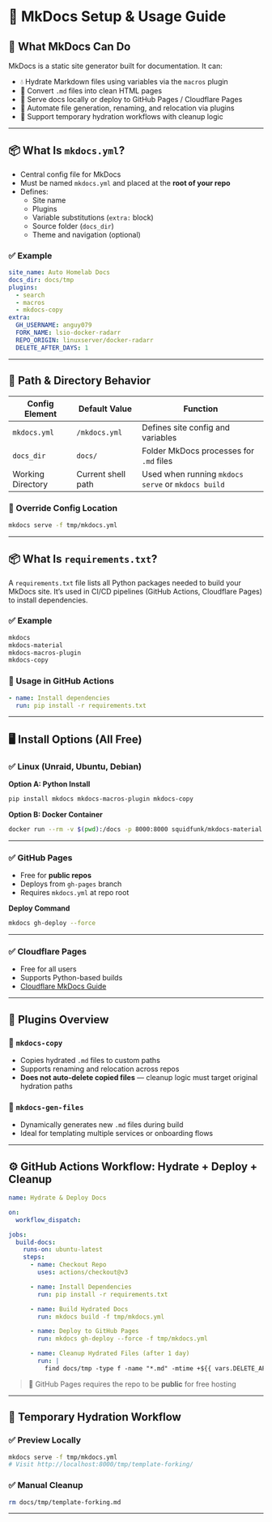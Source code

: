# 🧩 MkDocs Setup & Usage Guide

## 🔧 What MkDocs Can Do

MkDocs is a static site generator built for documentation. It can:

- 💧 Hydrate Markdown files using variables via the `macros` plugin
- 📁 Convert `.md` files into clean HTML pages
- 🚀 Serve docs locally or deploy to GitHub Pages / Cloudflare Pages
- 🔄 Automate file generation, renaming, and relocation via plugins
- 🧼 Support temporary hydration workflows with cleanup logic

---

## 📦 What Is `mkdocs.yml`?

- Central config file for MkDocs
- Must be named `mkdocs.yml` and placed at the **root of your repo**
- Defines:
  - Site name
  - Plugins
  - Variable substitutions (`extra:` block)
  - Source folder (`docs_dir`)
  - Theme and navigation (optional)

### ✅ Example

```yaml
site_name: Auto Homelab Docs
docs_dir: docs/tmp
plugins:
  - search
  - macros
  - mkdocs-copy
extra:
  GH_USERNAME: anguy079
  FORK_NAME: lsio-docker-radarr
  REPO_ORIGIN: linuxserver/docker-radarr
  DELETE_AFTER_DAYS: 1
```

---

## 📁 Path & Directory Behavior

| Config Element     | Default Value       | Function                                                                 |
|--------------------|---------------------|--------------------------------------------------------------------------|
| `mkdocs.yml`       | `/mkdocs.yml`       | Defines site config and variables                                        |
| `docs_dir`         | `docs/`             | Folder MkDocs processes for `.md` files                                  |
| Working Directory  | Current shell path  | Used when running `mkdocs serve` or `mkdocs build`                       |

### 🔧 Override Config Location

```bash
mkdocs serve -f tmp/mkdocs.yml
```

---

## 📦 What Is `requirements.txt`?

A `requirements.txt` file lists all Python packages needed to build your MkDocs site. It’s used in CI/CD pipelines (GitHub Actions, Cloudflare Pages) to install dependencies.

### ✅ Example

```txt
mkdocs
mkdocs-material
mkdocs-macros-plugin
mkdocs-copy
```

### 🔧 Usage in GitHub Actions

```yaml
- name: Install dependencies
  run: pip install -r requirements.txt
```

---

## 🖥️ Install Options (All Free)

### ✅ Linux (Unraid, Ubuntu, Debian)

**Option A: Python Install**
```bash
pip install mkdocs mkdocs-macros-plugin mkdocs-copy
```

**Option B: Docker Container**
```bash
docker run --rm -v $(pwd):/docs -p 8000:8000 squidfunk/mkdocs-material
```

---

### ✅ GitHub Pages

- Free for **public repos**
- Deploys from `gh-pages` branch
- Requires `mkdocs.yml` at repo root

**Deploy Command**
```bash
mkdocs gh-deploy --force
```

---

### ✅ Cloudflare Pages

- Free for all users
- Supports Python-based builds
- [Cloudflare MkDocs Guide](https://developers.cloudflare.com/pages/framework-guides/mkdocs/)

---

## 🔌 Plugins Overview

### 🔧 `mkdocs-copy`

- Copies hydrated `.md` files to custom paths
- Supports renaming and relocation across repos
- **Does not auto-delete copied files** — cleanup logic must target original hydration paths

### 🔧 `mkdocs-gen-files`

- Dynamically generates new `.md` files during build
- Ideal for templating multiple services or onboarding flows

---

## ⚙️ GitHub Actions Workflow: Hydrate + Deploy + Cleanup

```yaml
name: Hydrate & Deploy Docs

on:
  workflow_dispatch:

jobs:
  build-docs:
    runs-on: ubuntu-latest
    steps:
      - name: Checkout Repo
        uses: actions/checkout@v3

      - name: Install Dependencies
        run: pip install -r requirements.txt

      - name: Build Hydrated Docs
        run: mkdocs build -f tmp/mkdocs.yml

      - name: Deploy to GitHub Pages
        run: mkdocs gh-deploy --force -f tmp/mkdocs.yml

      - name: Cleanup Hydrated Files (after 1 day)
        run: |
          find docs/tmp -type f -name "*.md" -mtime +${{ vars.DELETE_AFTER_DAYS || 1 }} -exec rm {} \;
```

> 🔐 GitHub Pages requires the repo to be **public** for free hosting

---

## 🧼 Temporary Hydration Workflow

### ✅ Preview Locally

```bash
mkdocs serve -f tmp/mkdocs.yml
# Visit http://localhost:8000/tmp/template-forking/
```

### ✅ Manual Cleanup

```bash
rm docs/tmp/template-forking.md
```
---
